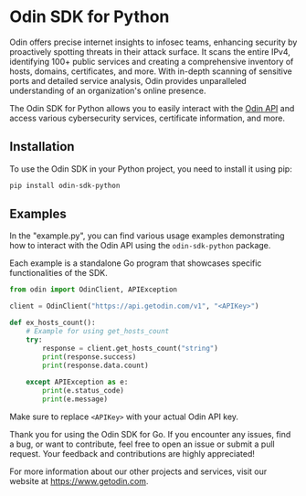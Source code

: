 # Odin SDK for Python

Odin offers precise internet insights to infosec teams, enhancing security by proactively spotting threats in their attack surface. It scans the entire IPv4, identifying 100+ public services and creating a comprehensive inventory of hosts, domains, certificates, and more. With in-depth scanning of sensitive ports and detailed service analysis, Odin provides unparalleled understanding of an organization's online presence.


The Odin SDK for Python allows you to easily interact with the [Odin API](https://getodin.com/docs/api) and access various cybersecurity services, certificate information, and more.

## Installation

To use the Odin SDK in your Python project, you need to install it using pip:

```bash
pip install odin-sdk-python
```

## Examples

In the "example.py", you can find various usage examples demonstrating how to interact with the Odin API using the `odin-sdk-python` package.

Each example is a standalone Go program that showcases specific functionalities of the SDK.

```python
from odin import OdinClient, APIException

client = OdinClient("https://api.getodin.com/v1", "<APIKey>")

def ex_hosts_count():
    # Example for using get_hosts_count
    try:
        response = client.get_hosts_count("string")
        print(response.success)
        print(response.data.count)
        
    except APIException as e:
        print(e.status_code)
        print(e.message)
```

Make sure to replace `<APIKey>` with your actual Odin API key. 


Thank you for using the Odin SDK for Go. If you encounter any issues, find a bug, or want to contribute, feel free to open an issue or submit a pull request. Your feedback and contributions are highly appreciated!

For more information about our other projects and services, visit our website at https://www.getodin.com.